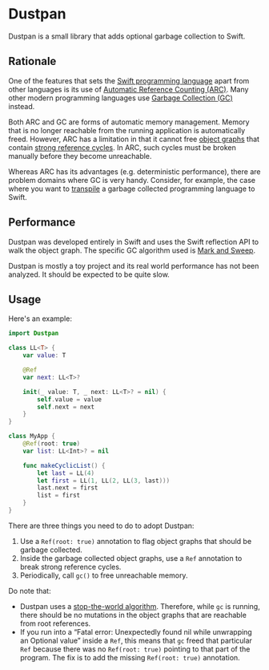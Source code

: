 # Dustpan

Dustpan is a small library that adds optional garbage collection to Swift.

## Rationale

One of the features that sets the [Swift programming language](https://swift.org) apart from other languages is its use of [Automatic Reference Counting (ARC)](https://docs.swift.org/swift-book/LanguageGuide/AutomaticReferenceCounting.html). Many other modern programming languages use [Garbage Collection (GC)](https://en.wikipedia.org/wiki/Garbage_collection_(computer_science)) instead.

Both ARC and GC are forms of automatic memory management. Memory that is no longer reachable from the running application is automatically freed. However, ARC has a limitation in that it cannot free [object graphs](https://stackoverflow.com/questions/2046761/what-is-object-graph-in-java) that contain [strong reference cycles](https://docs.swift.org/swift-book/LanguageGuide/AutomaticReferenceCounting.html#ID52). In ARC, such cycles must be broken manually before they become unreachable.

Whereas ARC has its advantages (e.g. deterministic performance), there are problem domains where GC is very handy. Consider, for example, the case where you want to [transpile](https://www.stevefenton.co.uk/2012/11/compiling-vs-transpiling/) a garbage collected programming language to Swift.

## Performance

Dustpan was developed entirely in Swift and uses the Swift reflection API to walk the object graph. The specific GC algorithm used is [Mark and Sweep](https://www.geeksforgeeks.org/mark-and-sweep-garbage-collection-algorithm/).

Dustpan is mostly a toy project and its real world performance has not been analyzed. It should be expected to be quite slow.

## Usage

Here's an example:

```swift
import Dustpan

class LL<T> {
    var value: T

    @Ref
    var next: LL<T>?

    init(_ value: T, _ next: LL<T>? = nil) {
        self.value = value
        self.next = next
    }
}

class MyApp {
    @Ref(root: true)
    var list: LL<Int>? = nil

    func makeCyclicList() {
        let last = LL(4)
        let first = LL(1, LL(2, LL(3, last)))
        last.next = first
        list = first
    }
}
```

There are three things you need to do to adopt Dustpan:

1. Use a `Ref(root: true)` annotation to flag object graphs that should be garbage collected.
2. Inside the garbage collected object graphs, use a `Ref` annotation to break strong reference cycles.
3. Periodically, call `gc()` to free unreachable memory.

Do note that:

- Dustpan uses a [stop-the-world algorithm](https://stackoverflow.com/questions/40182392/does-java-garbage-collect-always-has-to-stop-the-world). Therefore, while `gc` is running, there should be no mutations in the object graphs that are reachable from root references.
- If you run into a “Fatal error: Unexpectedly found nil while unwrapping an Optional value” inside a `Ref`, this means that `gc` freed that particular `Ref` because there was no `Ref(root: true)`  pointing to that part of the program. The fix is to add the missing `Ref(root: true)` annotation.
